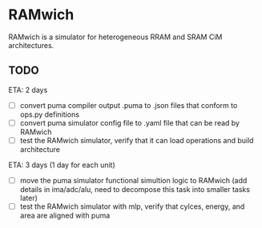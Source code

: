 # RAMwich

RAMwich is a simulator for heterogeneous RRAM and SRAM CiM architectures.

## TODO

ETA: 2 days
- [ ] convert puma compiler output .puma to .json files that conform to ops.py definitions
- [ ] convert puma simulator config file to .yaml file that can be read by RAMwich
- [ ] test the RAMwich simulator, verify that it can load operations and build architecture

ETA: 3 days (1 day for each unit)
- [ ] move the puma simulator functional simultion logic to RAMwich (add details in ima/adc/alu, need to decompose this task into smaller tasks later)
- [ ] test the RAMwich simulator with mlp, verify that cylces, energy, and area are aligned with puma
